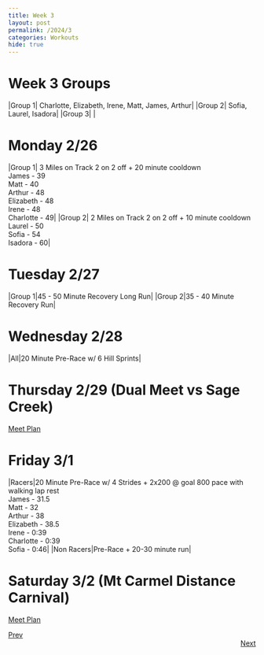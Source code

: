 ```yaml
---
title: Week 3
layout: post
permalink: /2024/3
categories: Workouts
hide: true
---
```



# Week 3 Groups

|Group 1| Charlotte, Elizabeth, Irene, Matt, James, Arthur|
|Group 2| Sofia, Laurel, Isadora|
|Group 3| |

# Monday 2/26 

|Group 1| 3 Miles on Track 2 on 2 off + 20 minute cooldown <br> James - 39 <br> Matt - 40 <br> Arthur - 48 <br> Elizabeth - 48 <br> Irene - 48 <br> Charlotte - 49|
|Group 2| 2 Miles on Track 2 on 2 off + 10 minute cooldown <br> Laurel - 50 <br> Sofia - 54 <br> Isadora - 60|

# Tuesday 2/27

|Group 1|45 - 50 Minute Recovery Long Run|
|Group 2|35 - 40 Minute Recovery Run|

# Wednesday 2/28

|All|20 Minute Pre-Race w/ 6 Hill Sprints|

# Thursday 2/29 (Dual Meet vs Sage Creek)

[Meet Plan]({{site.baseurl}}/2024/SC)

# Friday 3/1

|Racers|20 Minute Pre-Race w/ 4 Strides + 2x200 @ goal 800 pace with walking lap rest <br> James - 31.5 <br> Matt - 32 <br> Arthur - 38 <br> Elizabeth - 38.5 <br> Irene - 0:39 <br> Charlotte - 0:39 <br> Sofia - 0:46|
|Non Racers|Pre-Race + 20-30 minute run|

# Saturday 3/2 (Mt Carmel Distance Carnival)

[Meet Plan]({{site.baseurl}}/2024/MCDC)

<div style="text-align: left"> <a href="{{site.baseurl}}/2024/2">Prev</a></div> 
<div style="text-align: right"> <a href="{{site.baseurl}}/2024/4">Next</a></div>